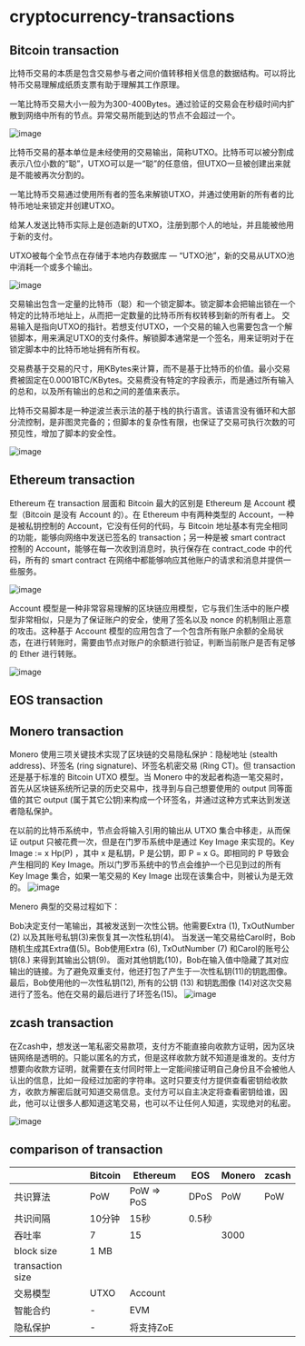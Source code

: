 # cryptocurrency-transactions

## Bitcoin transaction

比特币交易的本质是包含交易参与者之间价值转移相关信息的数据结构。可以将比特币交易理解成纸质支票有助于理解其工作原理。

一笔比特币交易大小一般为为300-400Bytes。通过验证的交易会在秒级时间内扩散到网络中所有的节点。异常交易所能到达的节点不会超过一个。

![image](https://github.com/nil-zhang/cryptocurrency-transactions/blob/master/images/bitcoin-tx-overview-spending.svg)

比特币交易的基本单位是未经使用的交易输出，简称UTXO。比特币可以被分割成表示八位小数的“聪”，UTXO可以是一“聪”的任意倍，但UTXO一旦被创建出来就是不能被再次分割的。

一笔比特币交易通过使用所有者的签名来解锁UTXO，并通过使用新的所有者的比特币地址来锁定并创建UTXO。

给某人发送比特币实际上是创造新的UTXO，注册到那个人的地址，并且能被他用于新的支付。

UTXO被每个全节点在存储于本地内存数据库 — “UTXO池”，新的交易从UTXO池中消耗一个或多个输出。

![image](https://github.com/nil-zhang/cryptocurrency-transactions/blob/master/images/bitcoin-transaction-propagation.svg)

交易输出包含一定量的比特币（聪）和一个锁定脚本。锁定脚本会把输出锁在一个特定的比特币地址上，从而把一定数量的比特币所有权转移到新的所有者上。
交易输入是指向UTXO的指针。若想支付UTXO，一个交易的输入也需要包含一个解锁脚本，用来满足UTXO的支付条件。解锁脚本通常是一个签名，用来证明对于在锁定脚本中的比特币地址拥有所有权。

交易费基于交易的尺寸，用KBytes来计算，而不是基于比特币的价值。最小交易费被固定在0.0001BTC/KBytes。交易费没有特定的字段表示，而是通过所有输入的总和，以及所有输出的总和之间的差值来表示。

比特币交易脚本是一种逆波兰表示法的基于栈的执行语言。该语言没有循环和大部分流控制，是非图灵完备的；但脚本的复杂性有限，也保证了交易可执行次数的可预见性，增加了脚本的安全性。

![image](https://github.com/nil-zhang/cryptocurrency-transactions/blob/master/images/bitcoin_transaction_chain.png)

## Ethereum transaction

Ethereum 在 transaction 层面和 Bitcoin 最大的区别是 Ethereum 是 Account 模型（Bitcoin 是没有 Account 的）。在 Ethereum 中有两种类型的 Account，一种是被私钥控制的 Account，它没有任何的代码，与 Bitcoin 地址基本有完全相同的功能，能够向网络中发送已签名的 transaction；另一种是被 smart contract 控制的 Account，能够在每一次收到消息时，执行保存在 contract_code 中的代码，所有的 smart contract 在网络中都能够响应其他账户的请求和消息并提供一些服务。

![image](https://github.com/nil-zhang/cryptocurrency-transactions/blob/master/images/ethereum_transaction.png)

Account 模型是一种非常容易理解的区块链应用模型，它与我们生活中的账户模型非常相似，只是为了保证账户的安全，使用了签名以及 nonce 的机制阻止恶意的攻击。这种基于 Account 模型的应用包含了一个包含所有账户余额的全局状态，在进行转账时，需要由节点对账户的余额进行验证，判断当前账户是否有足够的 Ether 进行转账。

![image](https://github.com/nil-zhang/cryptocurrency-transactions/blob/master/images/ethereum_state_transition.png)

## EOS transaction

## Monero transaction

Monero 使用三项关键技术实现了区块链的交易隐私保护：隐秘地址 (stealth address)、环签名 (ring signature)、环签名机密交易 (Ring CT)。但 transaction 还是基于标准的 Bitcoin UTXO 模型。当 Monero 中的发起者构造一笔交易时，首先从区块链系统所记录的历史交易中，找寻到与自己想要使用的 output 同等面值的其它 output (属于其它公钥)来构成一个环签名，并通过这种方式来达到发送者隐私保护。

在以前的比特币系统中，节点会将输入引用的输出从 UTXO 集合中移走，从而保证 output 只被花费一次，但是在门罗币系统中是通过 Key Image 来实现的。Key Image := x Hp(P) ，其中 x 是私钥，P 是公钥，即 P = x G。即相同的 P 导致会产生相同的 Key Image。所以门罗币系统中的节点会维护一个已见到过的所有 Key Image 集合，如果一笔交易的 Key Image 出现在该集合中，则被认为是无效的。
![image](https://github.com/nil-zhang/cryptocurrency-transactions/blob/master/images/cryptnote_transaction.png)

Menero 典型的交易过程如下：

Bob决定支付一笔输出，其被发送到一次性公钥。他需要Extra (1), TxOutNumber (2) 以及其账号私钥(3)来恢复其一次性私钥(4)。
当发送一笔交易给Carol时，Bob随机生成其Extra值(5)。Bob使用Extra (6), TxOutNumber (7) 和Carol的账号公钥(8.) 来得到其输出公钥(9)。
面对其他钥匙(10)，Bob在输入值中隐藏了其对应输出的链接。为了避免双重支付，他还打包了产生于一次性私钥(11)的钥匙图像。
最后，Bob使用他的一次性私钥(12), 所有的公钥 (13) 和钥匙图像 (14)对这次交易进行了签名。他在交易的最后进行了环签名(15)。
![image](https://github.com/nil-zhang/cryptocurrency-transactions/blob/master/images/cryptonote_transaction.png)

## zcash transaction

在Zcash中，想发送一笔私密交易款项，支付方不能直接向收款方证明，因为区块链网络是透明的。只能以匿名的方式，但是这样收款方就不知道是谁发的。支付方想要向收款方证明，就需要在支付同时带上一定能间接证明自己身份且不会被他人认出的信息，比如一段经过加密的字符串。这时只要支付方提供查看密钥给收款方，收款方解密后就可知道交易信息。支付方可以自主决定将查看密钥给谁，因此，他可以让很多人都知道这笔交易，也可以不让任何人知道，实现绝对的私密。

![image](https://github.com/nil-zhang/cryptocurrency-transactions/blob/master/images/zcash-transaction.png)

## comparison of transaction 

|      | Bitcoin     | Ethereum    | EOS     | Monero     | zcash    |
| ---------- | -----------  | ----------- | ---------- | -----------  | ----------- |
|  共识算法    |   PoW   |    PoW => PoS|  DPoS   |   PoW   |  PoW    |
|  共识间隔   |   10分钟   |   15秒   |  0.5秒   |      |      |
|  吞吐率     |   7   |   15   |     |   3000   |      |
|  block size     |   1 MB   |      |     |      |      |
|  transaction size     |      |      |     |      |      |
|  交易模型    |   UTXO   |  Account    |     |      |      |
|  智能合约     |  -    |   EVM   |     |      |      |
|  隐私保护     |  -    |   将支持ZoE   |     |      |      |
